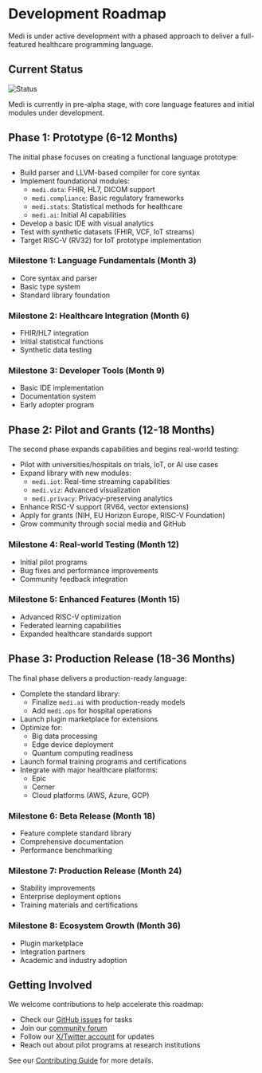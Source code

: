 # Development Roadmap

Medi is under active development with a phased approach to deliver a full-featured healthcare programming language.

## Current Status

![Status](https://img.shields.io/badge/Status-Pre--alpha%20(Prototype)-orange)

Medi is currently in pre-alpha stage, with core language features and initial modules under development.

## Phase 1: Prototype (6-12 Months)

The initial phase focuses on creating a functional language prototype:

* Build parser and LLVM-based compiler for core syntax
* Implement foundational modules:
  * `medi.data`: FHIR, HL7, DICOM support
  * `medi.compliance`: Basic regulatory frameworks
  * `medi.stats`: Statistical methods for healthcare
  * `medi.ai`: Initial AI capabilities
* Develop a basic IDE with visual analytics
* Test with synthetic datasets (FHIR, VCF, IoT streams)
* Target RISC-V (RV32) for IoT prototype implementation

### Milestone 1: Language Fundamentals (Month 3)
* Core syntax and parser
* Basic type system
* Standard library foundation

### Milestone 2: Healthcare Integration (Month 6)
* FHIR/HL7 integration
* Initial statistical functions
* Synthetic data testing

### Milestone 3: Developer Tools (Month 9)
* Basic IDE implementation
* Documentation system
* Early adopter program

## Phase 2: Pilot and Grants (12-18 Months)

The second phase expands capabilities and begins real-world testing:

* Pilot with universities/hospitals on trials, IoT, or AI use cases
* Expand library with new modules:
  * `medi.iot`: Real-time streaming capabilities
  * `medi.viz`: Advanced visualization
  * `medi.privacy`: Privacy-preserving analytics
* Enhance RISC-V support (RV64, vector extensions)
* Apply for grants (NIH, EU Horizon Europe, RISC-V Foundation)
* Grow community through social media and GitHub

### Milestone 4: Real-world Testing (Month 12)
* Initial pilot programs
* Bug fixes and performance improvements
* Community feedback integration

### Milestone 5: Enhanced Features (Month 15)
* Advanced RISC-V optimization
* Federated learning capabilities
* Expanded healthcare standards support

## Phase 3: Production Release (18-36 Months)

The final phase delivers a production-ready language:

* Complete the standard library:
  * Finalize `medi.ai` with production-ready models
  * Add `medi.ops` for hospital operations
* Launch plugin marketplace for extensions
* Optimize for:
  * Big data processing
  * Edge device deployment
  * Quantum computing readiness
* Launch formal training programs and certifications
* Integrate with major healthcare platforms:
  * Epic
  * Cerner
  * Cloud platforms (AWS, Azure, GCP)

### Milestone 6: Beta Release (Month 18)
* Feature complete standard library
* Comprehensive documentation
* Performance benchmarking

### Milestone 7: Production Release (Month 24)
* Stability improvements
* Enterprise deployment options
* Training materials and certifications

### Milestone 8: Ecosystem Growth (Month 36)
* Plugin marketplace
* Integration partners
* Academic and industry adoption

## Getting Involved

We welcome contributions to help accelerate this roadmap:

* Check our [GitHub issues](https://github.com/MediLang/medi/issues) for tasks
* Join our [community forum](https://community.medi-lang.org)
* Follow our [X/Twitter account](https://twitter.com/MediLangHQ) for updates
* Reach out about pilot programs at research institutions

See our [Contributing Guide](../contributing/index.md) for more details.
